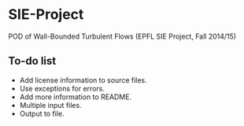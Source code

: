 SIE-Project
===========

POD of Wall-Bounded Turbulent Flows (EPFL SIE Project, Fall 2014/15)


To-do list
----------

* Add license information to source files.
* Use exceptions for errors.
* Add more information to README.
* Multiple input files.
* Output to file.
